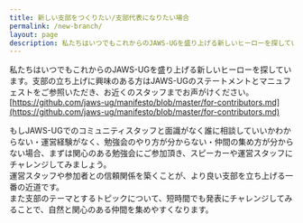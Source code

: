```yaml
---
title: 新しい支部をつくりたい/支部代表になりたい場合
permalink: /new-branch/
layout: page
description: 私たちはいつでもこれからのJAWS-UGを盛り上げる新しいヒーローを探しています。支部の立ち上げに興味のある方はJAWS-UGのステートメントとマニュフェストをご参照いただき、お近くのスタッフまでお声がけください。
---
```


私たちはいつでもこれからのJAWS-UGを盛り上げる新しいヒーローを探しています。支部の立ち上げに興味のある方はJAWS-UGのステートメントとマニュフェストをご参照いただき、お近くのスタッフまでお声がけください。  
[https://github.com/jaws-ug/manifesto/blob/master/for-contributors.md](https://github.com/jaws-ug/manifesto/blob/master/for-contributors.md)

もしJAWS-UGでのコミュニティスタッフと面識がなく誰に相談していいかわからない・運営経験がなく、勉強会のやり方が分からない・仲間の集め方が分からない場合、まずは関心のある勉強会にご参加頂き、スピーカーや運営スタッフにチャレンジしてみましょう。  
運営スタッフや参加者との信頼関係を築くことが、より良い支部を立ち上げる一番の近道です。  
また支部のテーマとするトピックについて、短時間でも発表にチャレンジしてみることで、自然と関心のある仲間を集めやすくなります。